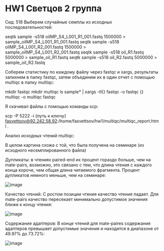 # HW1 Светцов 2 группа


Сид: 518
Выберем случайные семплы из исходных последовательностей:

seqtk sample -s518 oilMP_S4_L001_R1_001.fastq 1500000 > sample_oilMP_S4_L001_R1_001.fastq
seqtk sample -s518 oilMP_S4_L001_R2_001.fastq 1500000 > sample_oilMP_S4_L001_R2_001.fastq
seqtk sample -s518 oil_R1.fastq 5000000 > sample_oil_R1.fastq
seqtk sample -s518 oil_R2.fastq 5000000 > sample_oil_R2.fastq


Соберем статистику по каждому файлу через fastqc и xargs, результаты запихнем в папку fastqc, затем объединим их в один отчет с помощью multiqc в папку multiqc:

mkdir fastqc
mkdir multiqc
ls sample* | xargs -tI{} fastqc -o fastqc {}
multiqc -o multiqc fastqc


Я скачивал файлы с помощью команды scp:

scp -P 5222 -i {путь к ключу} fasvettsov@92.242.58.92:/home/fasvettsov/hw1/multiqc/multiqc_report.html .


Анализ исходных чтений multiqc:

В целом картина схожа с той, что была получена на семинаре (из исходного несемплированного файла)

Дупликаты: в чтениях paired-end их процент гораздо больше, чем на mate-pairs, возможно, это связано с тем, что длина чтения с каждого конца короче, чем общая длина читаемого фрагмента. Процент дупликатов немного меньше, чем на семинаре:

![image](https://user-images.githubusercontent.com/86132283/139122067-036342af-db8f-4c21-9906-15e6f0544e05.png)


Качество чтений: С ростом позиции чтения качество чтения падает. Для mate-pairs качество пересекает минимально допустимое значения ближе к концу чтения:

![image](https://user-images.githubusercontent.com/86132283/139124041-6dfa8f4d-862e-40e3-8ec1-7c49223a34f5.png)


Содержание адаптеров: В конце чтений для mate-paires содержания адаптеров превышает допустимые значения и находится в диапазоне от 49.97% до 73.72%:

![image](https://user-images.githubusercontent.com/86132283/139125001-586363ca-828f-463c-a553-143083f7c0bc.png)


